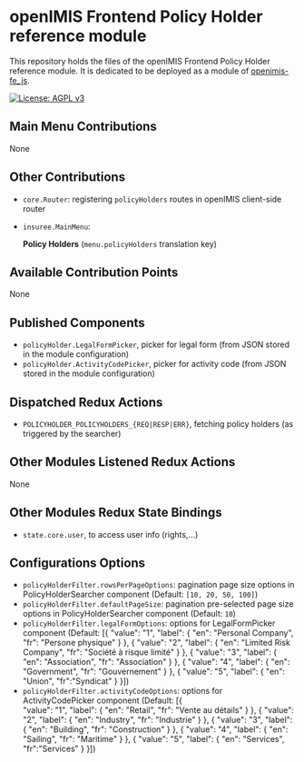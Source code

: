 # openIMIS Frontend Policy Holder reference module
This repository holds the files of the openIMIS Frontend Policy Holder reference module.
It is dedicated to be deployed as a module of [openimis-fe_js](https://github.com/openimis/openimis-fe_js).

[![License: AGPL v3](https://img.shields.io/badge/License-AGPL%20v3-blue.svg)](https://www.gnu.org/licenses/agpl-3.0)

## Main Menu Contributions
None

## Other Contributions
* `core.Router`: registering `policyHolders` routes in openIMIS client-side router
* `insuree.MainMenu`:
    
    **Policy Holders** (`menu.policyHolders` translation key)

## Available Contribution Points
None

## Published Components
* `policyHolder.LegalFormPicker`, picker for legal form (from JSON stored in the module configuration)
* `policyHolder.ActivityCodePicker`, picker for activity code (from JSON stored in the module configuration)

## Dispatched Redux Actions
* `POLICYHOLDER_POLICYHOLDERS_{REQ|RESP|ERR}`, fetching policy holders (as triggered by the searcher)

## Other Modules Listened Redux Actions
None

## Other Modules Redux State Bindings
* `state.core.user`, to access user info (rights,...)

## Configurations Options
* `policyHolderFilter.rowsPerPageOptions`: pagination page size options in PolicyHolderSearcher component (Default: `[10, 20, 50, 100]`)
* `policyHolderFilter.defaultPageSize`: pagination pre-selected page size options in PolicyHolderSearcher component (Default: `10`)
* `policyHolderFilter.legalFormOptions`: options for LegalFormPicker component (Default: 
    [{
        "value": "1", 
        "label": {
            "en": "Personal Company",
            "fr": "Persone physique"
        }
    }, {
        "value": "2",
        "label": {
            "en": "Limited Risk Company",
            "fr": "Société à risque limité"
        }
    }, {
        "value": "3",
        "label": {
            "en": "Association",
            "fr": "Association"
        }
    }, {
        "value": "4",
        "label": {
            "en": "Government",
            "fr": "Gouvernement"
        }
    }, {
        "value": "5",
        "label": {
            "en": "Union",
            "fr":"Syndicat"
        }
    }])
* `policyHolderFilter.activityCodeOptions`: options for ActivityCodePicker component (Default:
    [{   
        "value": "1", 
        "label": {
            "en": "Retail", 
            "fr": "Vente au détails"
        }
    }, {
        "value": "2",
        "label": {
            "en": "Industry", 
            "fr": "Industrie"
        }
    }, {
        "value": "3",
        "label": {
            "en": "Building", 
            "fr": "Construction"
        }
    }, {
        "value": "4",
        "label": { 
            "en": "Sailing", 
            "fr": "Maritime"
        }
    }, {
        "value": "5",
        "label": { 
            "en": "Services",
            "fr":"Services"
        }
    }])
